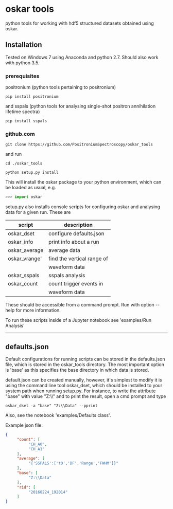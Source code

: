 # oskar tools

python tools for working with hdf5 structured datasets obtained using oskar.

## Installation

Tested on Windows 7 using Anaconda and python 2.7.  Should also work with python 3.5.

### prerequisites

positronium (python tools pertaining to positronium)

```
pip install positronium
```

and sspals (python tools for analysing single-shot positron annihilation lifetime spectra)

```
pip install sspals
```

### github.com
```
git clone https://github.com/PositroniumSpectroscopy/oskar_tools
```

and run

```
cd ./oskar_tools
```

```
python setup.py install
```

This will install the oskar package to your python environment, which can be loaded as usual, e.g.

```python
>>> import oskar
```

setup.py also installs console scripts for configuring oskar and analysing data for a given run.  These are

|script         | description                |
|---------------|----------------------------|
|oskar_dset     | configure defaults.json    |
|oskar_info     | print info about a run     |
|oskar_average  | average data               |
|oskar_vrange'  | find the vertical range of |
|               | waveform data              |
|oskar_sspals   | sspals analysis            |
|oskar_count    | count trigger events in    |
|               | waveform data              |

These should be accessible from a command prompt.  Run with option --help for more information.

To run these scripts inside of a Jupyter notebook see 'examples/Run Analysis'

---

## defaults.json

Default configurations for running scripts can be stored in the defaults.json file, which is stored in the oskar_tools directory.  The most important option is 'base' as this specifies the base directory in which data is stored.

default.json can be created manually, however, it's simplest to modify it is using the command line tool oskar_dset, which should be installed to your system path when running setup.py.  For instance, to write the 
attribute "base" with value "Z:\\\\" and to print the result, open a cmd prompt and type

```
oskar_dset -a "base" "Z:\\Data" --pprint
```

Also, see the notebook 'examples/Defaults class'.

Example json file:

```json
{
     "count": [ 
          "CH_A0",
          "CH_A1"
     ],
     "average": [
          "{'SSPALS':['t0','DF','Range','FWHM']}"
     ],
     "base": [
          "Z:\\Data"
     ],
     "rid": [
          "20160224_192014"
     ]
}
```